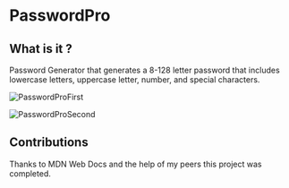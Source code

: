 # PasswordPro

## What is it ?

Password Generator that generates a 8-128 letter password that includes lowercase letters, uppercase letter, number, and special characters.


![PasswordProFirst](/PasswordPro/Assets/03-javascript-homework-demo.png)


![PasswordProSecond](/PasswordPro/Assets/Screenshot%20(17).png)


## Contributions

Thanks to MDN Web Docs and the help of my peers this project was completed.